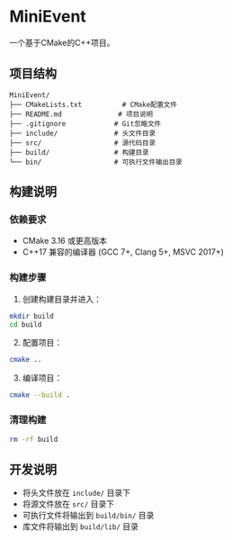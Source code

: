 # MiniEvent

一个基于CMake的C++项目。

## 项目结构

```
MiniEvent/
├── CMakeLists.txt          # CMake配置文件
├── README.md              # 项目说明
├── .gitignore            # Git忽略文件
├── include/              # 头文件目录
├── src/                  # 源代码目录
├── build/                # 构建目录
└── bin/                  # 可执行文件输出目录
```

## 构建说明

### 依赖要求

- CMake 3.16 或更高版本
- C++17 兼容的编译器 (GCC 7+, Clang 5+, MSVC 2017+)

### 构建步骤

1. 创建构建目录并进入：
```bash
mkdir build
cd build
```

2. 配置项目：
```bash
cmake ..
```

3. 编译项目：
```bash
cmake --build .
```

### 清理构建

```bash
rm -rf build
```

## 开发说明

- 将头文件放在 `include/` 目录下
- 将源文件放在 `src/` 目录下
- 可执行文件将输出到 `build/bin/` 目录
- 库文件将输出到 `build/lib/` 目录